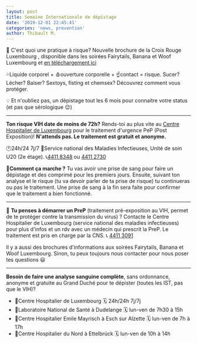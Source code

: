 ```yaml
---
layout: post
title: Semaine Internationale de dépistage
date: '2019-12-01 22:45:41'
categories: 'news, prevention'
author: Thibault M.
---
```


🤔 C'est quoi une pratique à risque? Nouvelle brochure de la Croix Rouge Luxembourg , disponible dans les soirées Fairytails, Banana et Woof Luxembourg et [en téléchargement ici](/assets/img/uploads/brochure.pdf)

💦Liquide corporel + 🩸ouverture corporelle + ☝️contact = risque.
Sucer? Lécher? Baiser? Sextoys, fisting et chemsex? Découvrez comment vous protéger.

💡 Et n'oubliez pas, un dépistage tout les 6 mois pour connaitre votre status (et pas que sérologique 😉)

* * *

**Ton risque VIH date de moins de 72h?** Rends-toi au plus vite au [Centre Hospitalier de Luxembourg](http://chl.lu) pour le traitement d'urgence PeP (Post Exposition)! **N'attends pas. Le traitement est gratuit et anonyme.**

🕐24h/24 7j/7
📍Service national des Maladies Infectieuses, Unité de soin U20 (2e étage).
📞[4411 8348](tel:44118348) ou [4411 2730](tel:44112730)

💭**Comment ça marche ?** Tu vas avoir une prise de sang pour faire un dépistage et des comprimé pour les premiers jours. Ensuite, suivant ton analyse et le risque (tu va devoir parler de ta prise de risque) tu continueras ou pas le traitement. Une prise de sang à la fin sera faite pour confirmer que le traitement a bien fonctionné.

* * *

🤔 **Tu penses à démarrer un PreP** (traitement pré-exposition au VIH, permet de te protéger contre la transmission du virus) ? Contacte le Centre Hospitalier de Luxembourg (service national des maladies infectieuses) pour plus d'infos et un rdv avec un médecin qui prescrit la PreP. Le traitement est pris en charge par la CNS.
📞 [4411 3091](tel:44113091)

Il y a aussi des brochures d'informations aux soirées Fairytails, Banana et Woof Luxembourg. Sinon, tu peux toujours nous contacter pour nous poser tes questions 😃

* * *

**Besoin de faire une analyse sanguine complète**, sans ordonnance, anonyme et gratuite au Grand Duché pour te dépister (toutes les IST, pas que le VIH)?

-   📍Centre Hospitalier de Luxembourg 🗓 24h/24h 7j/7j
-   📍Laboratoire National de Santé à Dudelange 🗓 lun-ven de 7h30 à 15h
-   📍Centre Hospitalier Emile Mayrisch à Esch sur Alzette 🗓 lun-ven de 7h à 17h
-   📍Centre Hospitalier du Nord à Ettelbrück 🗓 lun-ven de 10h à 14h
